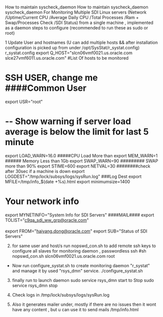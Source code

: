 How to maintain syscheck_daemon How to maintain syscheck_daemon syscheck_daemon
For Monitoring Multiple SDI Linux servers (Network /Uptime/Current CPU /Average Daily CPU /Total Processes /Ram + Swap/Processes Check /SDI Status) from a single machine , implemented as a daemon 
steps to configure (recommended to run these as sudo or root)

1 Update User and hostnames (U can add multiple hosts && after installation configuration is picked up from under /opt/SysStat/r_systat.config)
r_systat.config
export Q_HOST="slcn06vmf0021.us.oracle.com slce27vmf6011.us.oracle.com"
#List Of hosts to be monitored
# SSH USER, change me ####Common User 
export USR="root"
# -- Show warning if server load average is below the limit for last 5 minute
export LOAD_WARN=16.0 #####CPU Load More than
export MEM_WARN=1 ###### Memory Less than 1Gb
export SWAP_WARN=90 ######### SWAP more than 90%
export STIME=600 
export NETVAL=30 ########check after 30sec if a machine is down 
export LOGDEST="/tmp/lock/subsys/logs/sysRun.log" ###Log Dest
export MFILE=/tmp/info_$(date +%s).html 
export minimumsize=1400
# Your network info
export MYNETINFO="System Info for SDI Servers"
####MAIL####
export TOLIST="c9qa_sdi_ww_grp@oracle.com"
####
export FROM="haiyang.dong@oracle.com"
export SUB="Status of SDI Servers"

2. for same user and host/s run nopswd_con.sh
to add remote ssh keys to configure all slaves for monitoring daemon , passwordless ssh
#sh nopswd_con.sh slcn06vmf0021.us.oracle.com root
* Now run configure_systat.sh to create monitoring daemon "r_systat" and manage it by
used "rsys_dmn" service.
./configure_systat.sh

3.  finally run 
to launch daemon 
sudo service rsys_dmn start 
to Stop 
sudo service rsys_dmn stop

4. Check logs in 
/tmp/lock/subsys/logs/sysRun.log
5. Also it generates mailer under, mostly if there are no issues then it wont have any content , but u can use it to send mails 
/tmp/info.html
